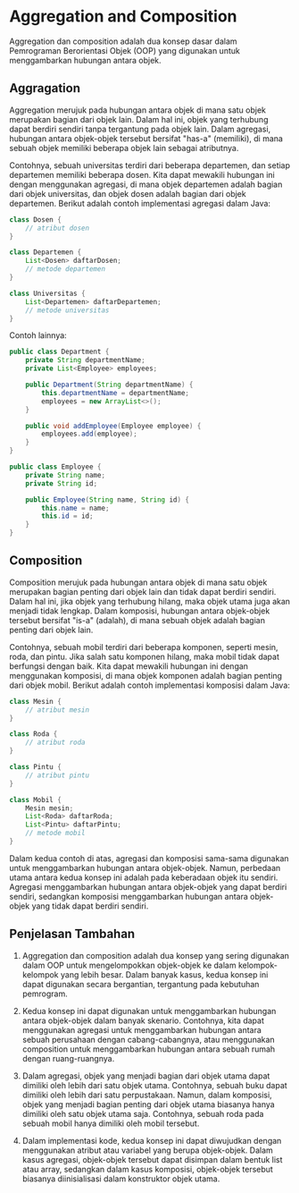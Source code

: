 # Aggregation and Composition
Aggregation dan composition adalah dua konsep dasar dalam Pemrograman Berorientasi Objek (OOP) yang digunakan untuk menggambarkan hubungan antara objek.

## Aggragation
Aggregation merujuk pada hubungan antara objek di mana satu objek merupakan bagian dari objek lain. Dalam hal ini, objek yang terhubung dapat berdiri sendiri tanpa tergantung pada objek lain. Dalam agregasi, hubungan antara objek-objek tersebut bersifat "has-a" (memiliki), di mana sebuah objek memiliki beberapa objek lain sebagai atributnya.

Contohnya, sebuah universitas terdiri dari beberapa departemen, dan setiap departemen memiliki beberapa dosen. Kita dapat mewakili hubungan ini dengan menggunakan agregasi, di mana objek departemen adalah bagian dari objek universitas, dan objek dosen adalah bagian dari objek departemen. Berikut adalah contoh implementasi agregasi dalam Java:
```java
class Dosen {
    // atribut dosen
}

class Departemen {
    List<Dosen> daftarDosen;
    // metode departemen
}

class Universitas {
    List<Departemen> daftarDepartemen;
    // metode universitas
}

```
Contoh lainnya:
```java
public class Department {
    private String departmentName;
    private List<Employee> employees;

    public Department(String departmentName) {
        this.departmentName = departmentName;
        employees = new ArrayList<>();
    }

    public void addEmployee(Employee employee) {
        employees.add(employee);
    }
}

public class Employee {
    private String name;
    private String id;

    public Employee(String name, String id) {
        this.name = name;
        this.id = id;
    }
}

```
## Composition
Composition merujuk pada hubungan antara objek di mana satu objek merupakan bagian penting dari objek lain dan tidak dapat berdiri sendiri. Dalam hal ini, jika objek yang terhubung hilang, maka objek utama juga akan menjadi tidak lengkap. Dalam komposisi, hubungan antara objek-objek tersebut bersifat "is-a" (adalah), di mana sebuah objek adalah bagian penting dari objek lain.

Contohnya, sebuah mobil terdiri dari beberapa komponen, seperti mesin, roda, dan pintu. Jika salah satu komponen hilang, maka mobil tidak dapat berfungsi dengan baik. Kita dapat mewakili hubungan ini dengan menggunakan komposisi, di mana objek komponen adalah bagian penting dari objek mobil. Berikut adalah contoh implementasi komposisi dalam Java:
```java
class Mesin {
    // atribut mesin
}

class Roda {
    // atribut roda
}

class Pintu {
    // atribut pintu
}

class Mobil {
    Mesin mesin;
    List<Roda> daftarRoda;
    List<Pintu> daftarPintu;
    // metode mobil
}

```

Dalam kedua contoh di atas, agregasi dan komposisi sama-sama digunakan untuk menggambarkan hubungan antara objek-objek. Namun, perbedaan utama antara kedua konsep ini adalah pada keberadaan objek itu sendiri. Agregasi menggambarkan hubungan antara objek-objek yang dapat berdiri sendiri, sedangkan komposisi menggambarkan hubungan antara objek-objek yang tidak dapat berdiri sendiri.

## Penjelasan Tambahan

1. Aggregation dan composition adalah dua konsep yang sering digunakan dalam OOP untuk mengelompokkan objek-objek ke dalam kelompok-kelompok yang lebih besar. Dalam banyak kasus, kedua konsep ini dapat digunakan secara bergantian, tergantung pada kebutuhan pemrogram.

2. Kedua konsep ini dapat digunakan untuk menggambarkan hubungan antara objek-objek dalam banyak skenario. Contohnya, kita dapat menggunakan agregasi untuk menggambarkan hubungan antara sebuah perusahaan dengan cabang-cabangnya, atau menggunakan composition untuk menggambarkan hubungan antara sebuah rumah dengan ruang-ruangnya.

3. Dalam agregasi, objek yang menjadi bagian dari objek utama dapat dimiliki oleh lebih dari satu objek utama. Contohnya, sebuah buku dapat dimiliki oleh lebih dari satu perpustakaan. Namun, dalam komposisi, objek yang menjadi bagian penting dari objek utama biasanya hanya dimiliki oleh satu objek utama saja. Contohnya, sebuah roda pada sebuah mobil hanya dimiliki oleh mobil tersebut.

4. Dalam implementasi kode, kedua konsep ini dapat diwujudkan dengan menggunakan atribut atau variabel yang berupa objek-objek. Dalam kasus agregasi, objek-objek tersebut dapat disimpan dalam bentuk list atau array, sedangkan dalam kasus komposisi, objek-objek tersebut biasanya diinisialisasi dalam konstruktor objek utama.